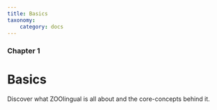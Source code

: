 ```yaml
---
title: Basics
taxonomy:
    category: docs
---
```


### Chapter 1

# Basics

Discover what ZOOlingual is all about and the core-concepts behind it.
